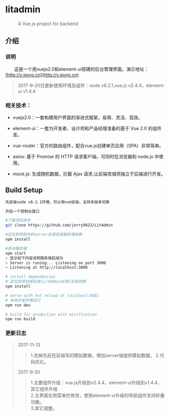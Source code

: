 # litadmin
> A Vue.js project for backend

## 介绍


### 说明

　　这是一个用vuejs2.0和element-ui搭建的后台管理界面。演示地址：[http://v.ipyro.cn](http://v.ipyro.cn)

> 2017-9-20日更新使用环境及组件：node v8.2.1,vue.js v2.4.4，element-ui v1.4.4
    

### 相关技术：

* vuejs2.0：一套构建用户界面的渐进式框架，易用、灵活、高效。

* element-ui：一套为开发者、设计师和产品经理准备的基于 Vue 2.0 的组件库。

* vue-router：官方的路由组件，配合vue.js创建单页应用（SPA）非常简单。

* axios: 基于 Promise 的 HTTP 请求客户端，可同时在浏览器和 node.js 中使用。

* mock.js: 生成随机数据，拦截 Ajax 请求,让前端攻城师独立于后端进行开发。


## Build Setup


``` bash
先安装node v8.2.1环境，可以用nvm安装，支持多版本切换

开启一个控制台窗口

#下载项目命令
git clone https://github.com/jerry9022/LitAdmin

#定位到项目中的server目录安装服务端依赖
npm install

#启动服务端
npm start
> 显示如下内容说明服务端启成功
> Server is runing... Listening on port 3000
> Listening at http://localhost:3000

# install dependencies
# 定位到项目根目录(LitAdmin目录)安装依赖
npm install

# serve with hot reload at localhost:8081
# 本地开发环境运行
npm run dev

# build for production with minification
npm run build
```


### 更新日志
> 2017-11-13
 >> 1.去掉先前在前端写的模拟数据，增加server端提供模拟数据。
 >> 2.代码优化。  
 
 > 2017-9-20
 >> 1.主要组件升级：vue.js升级到v2.4.4，element-ui升级到v1.4.4，其它组件升级  
 >> 2.主界面左侧菜单栏修改，使用element-ui升级的导航组件支持折叠功能。  
 >> 3.其它调整。




